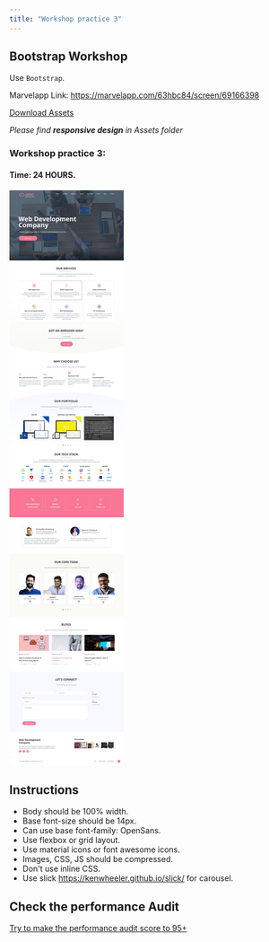 ```yaml
---
title: "Workshop practice 3"
---
```


## Bootstrap Workshop

Use `Bootstrap`.

Marvelapp Link: https://marvelapp.com/63hbc84/screen/69166398

[Download Assets](/Workshops/workshop-practice-2.zip)

*Please find __responsive design__ in Assets folder*

### Workshop practice 3: 
#### Time: 24 HOURS.

![workshop2 Neoito](/workshop2.jpg)

## Instructions 
* Body should be 100% width.
* Base font-size should be 14px.
* Can use base font-family: OpenSans.
* Use flexbox or grid layout.
* Use material icons or font awesome icons.
* Images, CSS, JS should be compressed.
* Don't use inline CSS.
* Use slick https://kenwheeler.github.io/slick/ for carousel.

## Check the performance Audit
[Try to make the performance audit score to 95+](https://developers.google.com/web/tools/lighthouse/)
